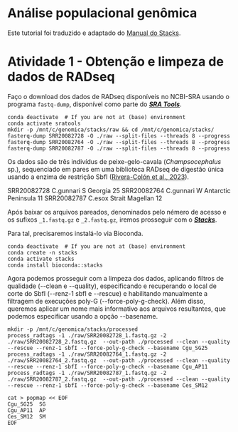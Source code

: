 # Análise populacional genômica 

Este tutorial foi traduzido e adaptado do [Manual do Stacks](https://catchenlab.life.illinois.edu/stacks/manual/).

# Atividade 1 - Obtenção e limpeza de dados de RADseq

Faço o download dos dados de RADseq disponíveis no NCBI-SRA usando o programa `fastq-dump`, disponível como parte do [***SRA Tools***](https://github.com/ncbi/sra-tools).

```
conda deactivate  # If you are not at (base) environment
conda activate sratools
mkdir -p /mnt/c/genomica/stacks/raw && cd /mnt/c/genomica/stacks/
fasterq-dump SRR20082728 -O ./raw --split-files --threads 8 --progress
fasterq-dump SRR20082764 -O ./raw --split-files --threads 8 --progress
fasterq-dump SRR20082787 -O ./raw --split-files --threads 8 --progress
```

Os dados são de três indivídus de peixe-gelo-cavala (*Champsocephalus* sp.), sequenciado em pares em uma biblioteca RADseq de digestão única usando a enzima de restrição SbfI ([Rivera-Colón et al., 2023](https://doi.org/10.1093/molbev/msad029)).

SRR20082728	C.gunnari S Georgia 25
SRR20082764	C.gunnari W Antarctic Peninsula 11
SRR20082787	C.esox Strait Magellan 12

Após baixar os arquivos pareados, denominados pelo némero de acesso e os sufixos `_1.fastq.gz` e `_2.fastq.gz`, iremos prosseguir com o [***Stacks***](https://catchenlab.life.illinois.edu/stacks).

Para tal, precisaremos instalá-lo via Bioconda.

```
conda deactivate  # If you are not at (base) environment
conda create -n stacks
conda activate stacks
conda install bioconda::stacks
```

Agora podemos prosseguir com a limpeza dos dados, aplicando filtros de qualidade (--clean e --quality), especificando e recuperando o local de corte do SbfI (--renz-1 sbfI e --rescue) e habilitando manualmente a filtragem de execuções poly-G (--force-poly-g-check). Além disso, queremos aplicar um nome mais informativo aos arquivos resultantes, que podemos especificar usando a opção --basename.

```
mkdir -p /mnt/c/genomica/stacks/processed
process_radtags -1 ./raw/SRR20082728_1.fastq.gz -2 ./raw/SRR20082728_2.fastq.gz  --out-path ./processed --clean --quality --rescue --renz-1 sbfI --force-poly-g-check --basename Cgu_SG25
process_radtags -1 ./raw/SRR20082764_1.fastq.gz -2 ./raw/SRR20082764_2.fastq.gz  --out-path ./processed --clean --quality --rescue --renz-1 sbfI --force-poly-g-check --basename Cgu_AP11
process_radtags -1 ./raw/SRR20082787_1.fastq.gz -2 ./raw/SRR20082787_2.fastq.gz  --out-path ./processed --clean --quality --rescue --renz-1 sbfI --force-poly-g-check --basename Ces_SM12
```


```
cat > popmap << EOF
Cgu_SG25  SG
Cgu_AP11  AP
Ces_SM12  SM
EOF
```

